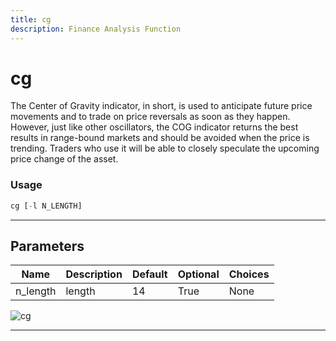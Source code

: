 ```yaml
---
title: cg
description: Finance Analysis Function
---
```


# cg

The Center of Gravity indicator, in short, is used to anticipate future price movements and to trade on price reversals as soon as they happen. However, just like other oscillators, the COG indicator returns the best results in range-bound markets and should be avoided when the price is trending. Traders who use it will be able to closely speculate the upcoming price change of the asset.

### Usage

```python
cg [-l N_LENGTH]
```

---

## Parameters

| Name | Description | Default | Optional | Choices |
| ---- | ----------- | ------- | -------- | ------- |
| n_length | length | 14 | True | None |

![cg](https://user-images.githubusercontent.com/46355364/154310202-cd0d703e-21ba-41a2-b58a-5b8547efa887.png)

---
